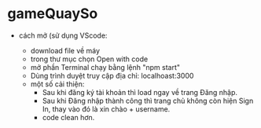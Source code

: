 # gameQuaySo

* cách mở (sử dụng VScode:
  - download file về máy
  - trong thư mục chọn Open with code
  - mở phần Terminal chạy bằng lệnh "npm start"
  - Dùng trình duyệt truy cập địa chỉ: localhoast:3000
  
  * một số cải thiện:
    - Sau khi đăng ký tài khoản thì load ngay về trang Đăng nhập.
    - Sau khi Đăng nhập thành công thì trang chủ không còn hiện Sign In, thay vào đó là xin chào + username.
    - code clean hơn.
 

